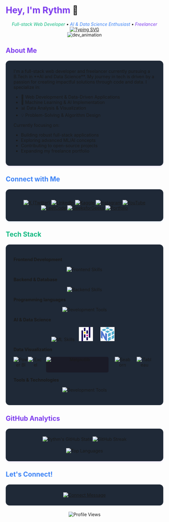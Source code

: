 # <span style="color:#7C3AED">Hey, I'm Rythm</span> 👋

<div align="center">
  <i><span style="color:#10B981">Full-stack Web Developer</span> • <span style="color:#3B82F6">AI & Data Science Enthusiast </span> • <span style="color:#7C3AED">Freelancer</span></i>
</div>

<div align="center">
  <a href="https://git.io/typing-svg">
    <img src="https://readme-typing-svg.demolab.com?font=Inter&weight=500&duration=3000&pause=1000&color=3B82F6&background=FF000000&center=true&vCenter=true&multiline=true&width=800&height=100&lines=Building+digital+solutions+through+code+and+data;Exploring+the+intersection+of+AI+and+web+development;Turning+ideas+into+reality%2C+one+project+at+a+time" alt="Typing SVG" />
  </a>
</div>

<div align="center">
  <img src="https://user-images.githubusercontent.com/74038190/225813708-98b745f2-7d22-48cf-9150-083f1b00d6c9.gif" width="400" alt="dev_animation"/>
</div>

## <span style="color:#7C3AED">About Me</span>

<div style="background-color: #1F2937; padding: 25px; border-radius: 12px; margin: 20px 0; box-shadow: 0 4px 6px -1px rgba(124, 58, 237, 0.1);">
  I'm a full-stack web developer and freelancer currently pursuing a B.Tech in **AI and Data Science**. My journey in tech is driven by a passion for creating impactful solutions through code and data. I specialize in:

  - 🎯 Web Development & Data-Driven Applications
  - 🤖 Machine Learning & AI Implementation
  - 📊 Data Analysis & Visualization
  - 💡 Problem-Solving & Algorithm Design

  Currently focusing on:
  - Building robust full-stack applications
  - Exploring advanced ML/AI concepts
  - Contributing to open-source projects
  - Expanding my freelance portfolio
</div>

## <span style="color:#3B82F6">Connect with Me</span>

<div align="center" style="background-color: #1F2937; padding: 20px; border-radius: 12px; margin: 20px 0; box-shadow: 0 4px 6px -1px rgba(59, 130, 246, 0.1);">
  
[![X (Twitter)](https://img.shields.io/badge/-follow-ffffff?style=for-the-badge&logo=x&logoColor=white&labelColor=000000)](https://twitter.com/rythmokay)
[![LinkedIn](https://img.shields.io/badge/LinkedIn-connect-000000?style=for-the-badge&logo=linkedin&logoColor=white&labelColor=0A66C2)](https://linkedin.com/in/rythm-jagga-393791309/)
[![Kaggle](https://img.shields.io/badge/Kaggle-profile-000000?style=for-the-badge&logo=kaggle&logoColor=white&labelColor=20BEFF)](https://kaggle.com/rythmj)
[![Instagram](https://img.shields.io/badge/Instagram-follow-000000?style=for-the-badge&logo=instagram&logoColor=white&labelColor=E4405F)](https://instagram.com/rythm_511)
[![YouTube](https://img.shields.io/badge/YouTube-watch-000000?style=for-the-badge&logo=youtube&logoColor=white&labelColor=FF0000)](https://www.youtube.com/c/codingduck-quackquack)
[![LeetCode](https://img.shields.io/badge/LeetCode-solve-000000?style=for-the-badge&logo=leetcode&logoColor=white&labelColor=FFA116)](https://leetcode.com/u/rythmjagga1609/)
[![GeeksforGeeks](https://img.shields.io/badge/GFG-code-000000?style=for-the-badge&logo=geeksforgeeks&logoColor=white&labelColor=2F8D46)](https://www.geeksforgeeks.org/user/rythmgfg/)
[![Portfolio](https://img.shields.io/badge/Portfolio-Contact-000000?style=for-the-badge&logo=visualstudiocode&logoColor=white&labelColor=pink)](https://rythm-five.vercel.app/)</div>

## <span style="color:#10B981">Tech Stack</span>

<div style="background-color: #1F2937; padding: 25px; border-radius: 12px; margin: 20px 0;">

**Frontend Development**
<div align="center" style="margin: 15px 0;">
  <img src="https://skillicons.dev/icons?i=html,css,js,react,nextjs,typescript,tailwind&theme=dark" alt="Frontend Skills" />
</div>

**Backend & Database**
<div align="center" style="margin: 15px 0;">
  <img src="https://skillicons.dev/icons?i=nodejs,express,mongodb,mysql,spring,postgresql&theme=dark" alt="Backend Skills" />
</div>

**Programming languages**
<div align="center" style="margin: 15px 0;">
  <img src="https://skillicons.dev/icons?i=python,c,cpp,java,javascript&theme=dark" alt="Development Tools" />
</div>

**AI & Data Science**
<div align="center" style="margin: 15px 0;">
  <img src="https://skillicons.dev/icons?i=python,pytorch,tensorflow,opencv&theme=dark" alt="ML Skills" />
  <img src="https://raw.githubusercontent.com/devicons/devicon/master/icons/pandas/pandas-original.svg" alt="Pandas" width="45" height="45" style="margin: 0 10px;"/>
  <img src="https://raw.githubusercontent.com/devicons/devicon/master/icons/numpy/numpy-original.svg" alt="NumPy" width="45" height="45" style="margin: 0 10px;"/>
</div>

**Data Visualization**
<div align="center" style="margin: 15px 0; display: flex; justify-content: center; align-items: center;">
  <img src="https://raw.githubusercontent.com/microsoft/PowerBI-Icons/main/SVG/Power-BI.svg" alt="Power BI" style="height:50px; width:50px;"/>
  <img src="https://img.icons8.com/?size=100&id=UECmBSgBOvPT&format=png&color=000000" alt="Excel" style="height:50px;  ;"/>

  <img src="https://matplotlib.org/stable/_images/sphx_glr_logos2_003.png" alt="Matplotlib" width="200" height="50" style="margin: 0 10px; background-color: #1a1b27; border-radius: 5px;"/>
  <img src="https://seaborn.pydata.org/_images/logo-mark-lightbg.svg" alt="Seaborn" width="50" height="50" style="margin: 0 10px;"/>
  <img src="https://raw.githubusercontent.com/gilbarbara/logos/main/logos/tableau-icon.svg" alt="Tableau" width="50" height="50" style="margin: 0 10px;"/>
</div>

**Tools & Technologies**
<div align="center" style="margin: 15px 0;">
  <img src="https://skillicons.dev/icons?i=git,docker,linux,vscode,pycharm,figma&theme=dark" alt="Development Tools" />
</div>
</div>

## <span style="color:#7C3AED">GitHub Analytics</span>

<div style="background-color: #1F2937; padding: 25px; border-radius: 12px; margin: 20px 0; box-shadow: 0 4px 6px -1px rgba(124, 58, 237, 0.1);">
  <div align="center">
    <img src="https://github-readme-stats.vercel.app/api?username=rythmokay&show_icons=true&count_private=true&hide=prs&theme=github_dark&border_color=3B82F6&border_radius=12&bg_color=1F2937" alt="Rythm's GitHub Stats" height="160" />
    <img src="https://github-readme-streak-stats.herokuapp.com/?user=rythmokay&theme=github-dark-blue&border=3B82F6&background=1F2937&border_radius=12" alt="GitHub Streak" height="160" />
  </div>

  <div align="center" style="margin-top: 20px;">
    <img src="https://github-readme-stats.vercel.app/api/top-langs/?username=rythmokay&theme=github_dark&layout=compact&border_color=3B82F6&border_radius=12&bg_color=1F2937" alt="Top Languages" height="200" />
  </div>
</div>

## <span style="color:#3B82F6">Let's Connect!</span>

<div align="center" style="background-color: #1F2937; padding: 25px; border-radius: 12px; margin: 20px 0;">
  <a href="https://git.io/typing-svg">
    <img src="https://readme-typing-svg.demolab.com?font=Inter&weight=500&duration=3000&pause=1000&color=3B82F6&center=true&vCenter=true&multiline=true&repeat=false&width=800&height=100&lines=Open+to+collaborating+on+innovative+projects;Let's+build+something+amazing+together;Feel+free+to+reach+out+for+opportunities!" alt="Connect Message" />
  </a>
</div>

<div align="center">
  <img src="https://komarev.com/ghpvc/?username=rythmokay&color=3B82F6&style=for-the-badge&label=PROFILE+VIEWS" alt="Profile Views" />
</div>
